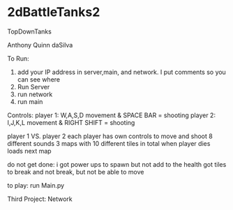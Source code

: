 # 2dBattleTanks2
TopDownTanks

Anthony Quinn daSilva


To Run:
1. add your IP address in server,main, and network. I put comments so you can see where
2. Run Server
3. run network
4. run main

Controls:
player 1: W,A,S,D movement & SPACE BAR = shooting
player 2: I,J,K,L movement & RIGHT SHIFT = shooting







player 1 VS. player 2
each player has own controls to move and shoot
8 different sounds
3 maps with 10 different tiles in total
when player dies loads next map

do not get done:
i got power ups to spawn but not add to the health
got tiles to break and not break, but not be able to move

to play:
run Main.py

Third Project: Network

